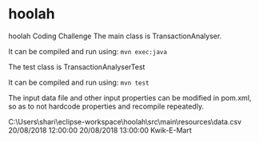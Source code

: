 # hoolah
 hoolah Coding Challenge 
The main class is TransactionAnalyser.

It can be compiled and run using: ``mvn exec:java``

The test class is TransactionAnalyserTest

It can be compiled and run using: ``mvn test``

The input data file and other input properties can be modified in pom.xml, so as to not hardcode properties and recompile repeatedly.

<properties>
	      <dataFile>C:\Users\shari\eclipse-workspace\hoolah\src\main\resources\data.csv</dataFile>
	      <fromDate>20/08/2018 12:00:00</fromDate>
	      <toDate>20/08/2018 13:00:00</toDate>
	      <merchant>Kwik-E-Mart</merchant>
	</properties>


